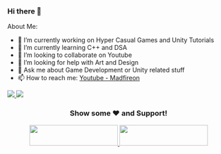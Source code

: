 ### Hi there 👋

About Me:

- 🔭 I’m currently working on Hyper Casual Games and Unity Tutorials
- 🌱 I’m currently learning C++ and DSA
- 👯 I’m looking to collaborate on Youtube
- 🤔 I’m looking for help with Art and Design
- 💬 Ask me about Game Development or Unity related stuff
- 📫 How to reach me: [Youtube - Madfireon](https://www.youtube.com/c/MadFireOn)

<a href="https://github.com/swapnilrane24">
  <img src="https://github-readme-stats.vercel.app/api/top-langs/?username=swapnilrane24&theme=light&hide_langs_below=1" />
</a>

<a href="https://github.com/swapnilrane24">
  <img align="top" src="https://github-readme-stats.vercel.app/api?username=swapnilrane24&&show_icons=true&title_color=3885EE&icon_color=5194F0&text_color=343434&bg_color=#FFFFFF" />
</a>

<div align="center">

### Show some ❤️ and Support!

<a href="https://www.patreon.com/bePatron?u=2787703">
  <img src="https://user-images.githubusercontent.com/39331790/55590317-6c603c80-572a-11e9-8f26-c5976ecf685b.png" width="200" height="47"/>
</a>

<a href="https://www.buymeacoffee.com/Madfireon">
  <img src="https://www.the3rdsequence.com/texturedb/images/donate/buymeacoffee.svg" width="200" height="47"/>
</a>

</div>

